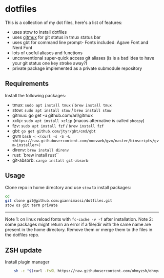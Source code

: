 # dotfiles

This is a collection of my dot files, here's a list of features:

- uses stow to install dotfiles
- uses [gitmux](https://github.com/arl/gitmux) for git status in tmux status bar
- uses gbt for command line prompt- Fonts included: Agave Font and Nerd Font
- lots of useful aliases and functions
- unconventional super-quick access git aliases (is is a bad idea to have your git status one key stroke away?)
- private package implemented as a private submodule repository 

## Requirements

Install the following packages:

- tmux: `sudo apt install tmux` / `brew install tmux`
- stow: `sudo apt install stow` / `brew install stow`
- gitmux: go get -u github.com/arl/gitmux
- xclip: `sudo apt install xclip` (macos alternative is called `pbcopy`)
- fzv: `sudo apt install fzf` / `brew install fzf`
- gbt: `go get github.com/jtyr/gbt/cmd/gbt`
- gvm `bash < <(curl -s -S -L <https://raw.githubusercontent.com/moovweb/gvm/master/binscripts/gvm-installer>)`
- direnv: `brew install direnv`
- rust: `brew install rust``
- git-absorb: `cargo install git-absorb`

## Usage

Clone repo in home directory and use `stow` to install packages:

```bash
cd
git clone git@github.com:giannimassi/dotfiles.git
stow os git term private
```

-------------
Note 1: on linux reload fonts with `fc-cache -v -f` after installation.
Note 2: some packages might return an error if a file/dir with the same name are present in the home directory. Remove them or merge them to the files in the dotfiles repo.


## ZSH update
Install plugin manager

```sh
    sh -c "$(curl -fsSL https://raw.githubusercontent.com/ohmyzsh/ohmyzsh/master/tools/install.sh)"
```